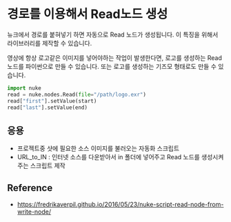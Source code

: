 # 경로를 이용해서 Read노드 생성

뉴크에서 경로를 붙혀넣기 하면 자동으로 Read 노드가 생성됩니다.
이 특징을 위해서 라이브러리를 제작할 수 있습니다.

영상에 항상 로고같은 이미지를 넣어야하는 작업이 발생한다면,
로고를 생성하는 Read노드를 파이썬으로 만들 수 있습니다.
또는 로고를 생성하는 기즈모 형태로도 만들 수 있습니다.

```python
import nuke
read = nuke.nodes.Read(file="/path/logo.exr")
read["first"].setValue(start)
read["last"].setValue(end)
```

## 응용
- 프로젝트중 샷에 필요한 소스 이미지를 불러오는 자동화 스크립트
- URL_to_IN : 인터넷 소스를 다운받아서 in 폴더에 넣어주고 Read 노드를 생성시켜주는 스크립트 제작

## Reference
- https://fredrikaverpil.github.io/2016/05/23/nuke-script-read-node-from-write-node/
